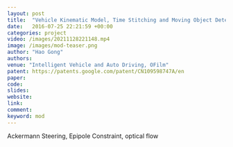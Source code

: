 ```yaml
---
layout: post
title:  "Vehicle Kinematic Model, Time Stitching and Moving Object Detection"
date:   2016-07-25 22:21:59 +00:00
categories: project
video: /images/20211128221148.mp4
image: /images/mod-teaser.png
author: "Hao Gong"
authors: 
venue: "Intelligent Vehicle and Auto Driving, OFilm"
patent: https://patents.google.com/patent/CN109598747A/en
paper: 
code:
slides: 
website: 
link: 
comment: 
keyword: mod
---
```

Ackermann Steering, Epipole Constraint, optical flow

